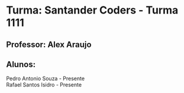 # Turma: Santander Coders - Turma 1111

## Professor: Alex Araujo

## Alunos:

Pedro Antonio Souza  - Presente </br>
Rafael Santos Isidro - Presente </br>

